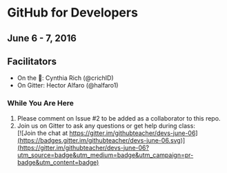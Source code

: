 # GitHub for Developers
## June 6 - 7, 2016
## Facilitators
- On the :microphone:: Cynthia Rich (@crichID)
- On Gitter: Hector Alfaro (@halfaro1)

### While You Are Here
1. Please comment on Issue #2 to be added as a collaborator to this repo.
2. Join us on Gitter to ask any questions or get help during class:  
[![Join the chat at https://gitter.im/githubteacher/devs-june-06](https://badges.gitter.im/githubteacher/devs-june-06.svg)](https://gitter.im/githubteacher/devs-june-06?utm_source=badge&utm_medium=badge&utm_campaign=pr-badge&utm_content=badge)
